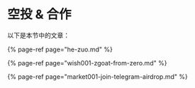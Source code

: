 # 空投 & 合作

以下是本节中的文章：

{% page-ref page="he-zuo.md" %}

{% page-ref page="wish001-zgoat-from-zero.md" %}

{% page-ref page="market001-join-telegram-airdrop.md" %}



